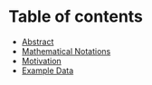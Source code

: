 # Table of contents

* [Abstract](README.md)
* [Mathematical Notations](mathematical-notations.md)
* [Motivation](motivation.md)
* [Example Data](polynomial-curve-fitting.md)

